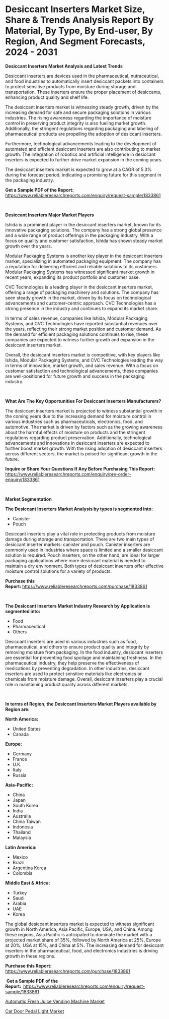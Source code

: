 <p><h1>Desiccant Inserters Market Size, Share & Trends Analysis Report By Material, By Type, By End-user, By Region, And Segment Forecasts, 2024 - 2031</h1></p><p><strong>Desiccant Inserters Market Analysis and Latest Trends</strong></p>
<p><p>Desiccant inserters are devices used in the pharmaceutical, nutraceutical, and food industries to automatically insert desiccant packets into containers to protect sensitive products from moisture during storage and transportation. These inserters ensure the proper placement of desiccants, enhancing product quality and shelf life.</p><p>The desiccant inserters market is witnessing steady growth, driven by the increasing demand for safe and secure packaging solutions in various industries. The rising awareness regarding the importance of moisture control in preserving product integrity is also fueling market growth. Additionally, the stringent regulations regarding packaging and labeling of pharmaceutical products are propelling the adoption of desiccant inserters.</p><p>Furthermore, technological advancements leading to the development of automated and efficient desiccant inserters are also contributing to market growth. The integration of robotics and artificial intelligence in desiccant inserters is expected to further drive market expansion in the coming years.</p><p>The desiccant inserters market is expected to grow at a CAGR of 5.3% during the forecast period, indicating a promising future for this segment in the packaging industry.</p></p>
<p><strong>Get a Sample PDF of the Report:&nbsp;</strong> <a href="https://www.reliableresearchreports.com/enquiry/request-sample/1833861">https://www.reliableresearchreports.com/enquiry/request-sample/1833861</a></p>
<p>&nbsp;</p>
<p><strong>Desiccant Inserters Major Market Players</strong></p>
<p><p>Ishida is a prominent player in the desiccant inserters market, known for its innovative packaging solutions. The company has a strong global presence and a wide range of product offerings in the packaging industry. With a focus on quality and customer satisfaction, Ishida has shown steady market growth over the years.</p><p>Modular Packaging Systems is another key player in the desiccant inserters market, specializing in automated packaging equipment. The company has a reputation for delivering efficient and reliable solutions to its customers. Modular Packaging Systems has witnessed significant market growth in recent years, expanding its product portfolio and customer base.</p><p>CVC Technologies is a leading player in the desiccant inserters market, offering a range of packaging machinery and solutions. The company has seen steady growth in the market, driven by its focus on technological advancements and customer-centric approach. CVC Technologies has a strong presence in the industry and continues to expand its market share.</p><p>In terms of sales revenue, companies like Ishida, Modular Packaging Systems, and CVC Technologies have reported substantial revenues over the years, reflecting their strong market position and customer demand. As the demand for efficient packaging solutions continues to rise, these companies are expected to witness further growth and expansion in the desiccant inserters market.</p><p>Overall, the desiccant inserters market is competitive, with key players like Ishida, Modular Packaging Systems, and CVC Technologies leading the way in terms of innovation, market growth, and sales revenue. With a focus on customer satisfaction and technological advancements, these companies are well-positioned for future growth and success in the packaging industry.</p></p>
<p>&nbsp;</p>
<p><strong>What Are The Key Opportunities For Desiccant Inserters Manufacturers?</strong></p>
<p><p>The desiccant inserters market is projected to witness substantial growth in the coming years due to the increasing demand for moisture control in various industries such as pharmaceuticals, electronics, food, and automotive. The market is driven by factors such as the growing awareness about the harmful effects of moisture on products and the stringent regulations regarding product preservation. Additionally, technological advancements and innovations in desiccant inserters are expected to further boost market growth. With the rising adoption of desiccant inserters across different sectors, the market is poised for significant growth in the future.</p></p>
<p><strong>Inquire or Share Your Questions If Any Before Purchasing This Report:</strong> <a href="https://www.reliableresearchreports.com/enquiry/pre-order-enquiry/1833861">https://www.reliableresearchreports.com/enquiry/pre-order-enquiry/1833861</a></p>
<p>&nbsp;</p>
<p><strong>Market Segmentation</strong></p>
<p><strong>The Desiccant Inserters Market Analysis by types is segmented into:</strong></p>
<p><ul><li>Canister</li><li>Pouch</li></ul></p>
<p><p>Desiccant inserters play a vital role in protecting products from moisture damage during storage and transportation. There are two main types of desiccant inserter markets: canister and pouch. Canister inserters are commonly used in industries where space is limited and a smaller desiccant solution is required. Pouch inserters, on the other hand, are ideal for larger packaging applications where more desiccant material is needed to maintain a dry environment. Both types of desiccant inserters offer effective moisture control solutions for a variety of products.</p></p>
<p><strong>Purchase this Report:&nbsp;</strong><a href="https://www.reliableresearchreports.com/purchase/1833861">https://www.reliableresearchreports.com/purchase/1833861</a></p>
<p>&nbsp;</p>
<p><strong>The Desiccant Inserters Market Industry Research by Application is segmented into:</strong></p>
<p><ul><li>Food</li><li>Pharmaceutical</li><li>Others</li></ul></p>
<p><p>Desiccant inserters are used in various industries such as food, pharmaceutical, and others to ensure product quality and integrity by removing moisture from packaging. In the food industry, desiccant inserters are essential for preventing food spoilage and maintaining freshness. In the pharmaceutical industry, they help preserve the effectiveness of medications by preventing degradation. In other industries, desiccant inserters are used to protect sensitive materials like electronics or chemicals from moisture damage. Overall, desiccant inserters play a crucial role in maintaining product quality across different markets.</p></p>
<p>&nbsp;</p>
<p><strong>In terms of Region, the Desiccant Inserters Market Players available by Region are:</strong></p>
<p>
    <p> <strong> North America: </strong>
        <ul>
            <li>United States</li>
            <li>Canada</li>
        </ul>
        </p> 
    <p> <strong> Europe: </strong>
        <ul>
            <li>Germany</li>
            <li>France</li>
            <li>U.K.</li>
            <li>Italy</li>
            <li>Russia</li>
        </ul>
        </p> 
    <p> <strong> Asia-Pacific: </strong>
        <ul>
            <li>China</li>
            <li>Japan</li>
            <li>South Korea</li>
            <li>India</li>
            <li>Australia</li>
            <li>China Taiwan</li>
            <li>Indonesia</li>
            <li>Thailand</li>
            <li>Malaysia</li>
        </ul>
        </p> 
    <p> <strong> Latin America: </strong>
        <ul>
            <li>Mexico</li>
            <li>Brazil</li>
            <li>Argentina Korea</li>
            <li>Colombia</li>
        </ul>
        </p> 
    <p> <strong> Middle East & Africa: </strong>
        <ul>
            <li>Turkey</li>
            <li>Saudi</li>
            <li>Arabia</li>
            <li>UAE</li>
            <li>Korea</li>
        </ul>
    </p>
    </p>
<p><p>The global desiccant inserters market is expected to witness significant growth in North America, Asia Pacific, Europe, USA, and China. Among these regions, Asia Pacific is anticipated to dominate the market with a projected market share of 35%, followed by North America at 25%, Europe at 20%, USA at 15%, and China at 5%. The increasing demand for desiccant inserters in the pharmaceutical, food, and electronics industries is driving growth in these regions.</p></p>
<p><strong>Purchase this Report: </strong><a href="https://www.reliableresearchreports.com/purchase/1833861">https://www.reliableresearchreports.com/purchase/1833861</a></p>
<p>&nbsp;<strong>Get a Sample PDF of the Report:&nbsp;&nbsp;</strong><a href="https://www.reliableresearchreports.com/enquiry/request-sample/1833861">https://www.reliableresearchreports.com/enquiry/request-sample/1833861</a></p>
<p><strong></strong></p>
<p><p><a href="https://issuu.com/reportprime-2/docs/automatic-fresh-juice-vending-machine-market-size-">Automatic Fresh Juice Vending Machine Market</a></p><p><a href="https://issuu.com/reportprime-2/docs/car-door-pedal-light-market-size-2030.pptx">Car Door Pedal Light Market</a></p></p>